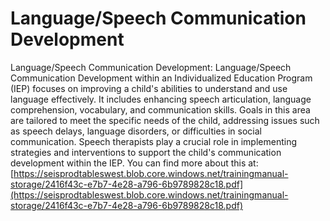 # Language/Speech Communication Development
Language/Speech Communication Development: Language/Speech Communication Development within an Individualized Education Program (IEP) focuses on improving a child's abilities to understand and use language effectively. It includes enhancing speech articulation, language comprehension, vocabulary, and communication skills. Goals in this area are tailored to meet the specific needs of the child, addressing issues such as speech delays, language disorders, or difficulties in social communication. Speech therapists play a crucial role in implementing strategies and interventions to support the child's communication development within the IEP.
You can find more about this at: [https://seisprodtableswest.blob.core.windows.net/trainingmanual-storage/2416f43c-e7b7-4e28-a796-6b9789828c18.pdf](https://seisprodtableswest.blob.core.windows.net/trainingmanual-storage/2416f43c-e7b7-4e28-a796-6b9789828c18.pdf)